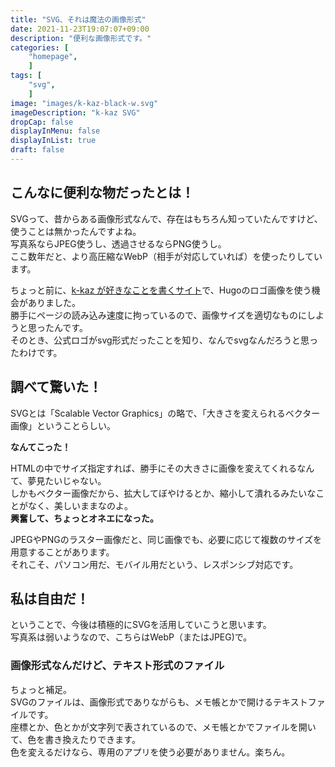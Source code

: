 ```yaml
---
title: "SVG、それは魔法の画像形式"
date: 2021-11-23T19:07:07+09:00
description: "便利な画像形式です。"
categories: [
    "homepage",
    ]
tags: [
    "svg",
    ]
image: "images/k-kaz-black-w.svg"
imageDescription: "k-kaz SVG"
dropCap: false
displayInMenu: false
displayInList: true
draft: false
---
```

## こんなに便利な物だったとは！
SVGって、昔からある画像形式なんで、存在はもちろん知っていたんですけど、使うことは無かったんですよね。  
写真系ならJPEG使うし、透過させるならPNG使うし。  
ここ数年だと、より高圧縮なWebP（相手が対応していれば）を使ったりしています。  

ちょっと前に、[k-kaz が好きなことを書くサイト](https://k-kaz.netlify.com)で、Hugoのロゴ画像を使う機会がありました。  
勝手にページの読み込み速度に拘っているので、画像サイズを適切なものにしようと思ったんです。  
そのとき、公式ロゴがsvg形式だったことを知り、なんでsvgなんだろうと思ったわけです。

## 調べて驚いた！
SVGとは「Scalable Vector Graphics」の略で、「大きさを変えられるベクター画像」ということらしい。

**なんてこった！**

HTMLの中でサイズ指定すれば、勝手にその大きさに画像を変えてくれるなんて、夢見たいじゃない。  
しかもベクター画像だから、拡大してぼやけるとか、縮小して潰れるみたいなことがなく、美しいままなのよ。  
**興奮して、ちょっとオネエになった。**

JPEGやPNGのラスター画像だと、同じ画像でも、必要に応じて複数のサイズを用意することがあります。  
それこそ、パソコン用だ、モバイル用だという、レスポンシブ対応です。

## 私は自由だ！
ということで、今後は積極的にSVGを活用していこうと思います。  
写真系は弱いようなので、こちらはWebP（またはJPEG)で。

### 画像形式なんだけど、テキスト形式のファイル
ちょっと補足。  
SVGのファイルは、画像形式でありながらも、メモ帳とかで開けるテキストファイルです。  
座標とか、色とかが文字列で表されているので、メモ帳とかでファイルを開いて、色を書き換えたりできます。  
色を変えるだけなら、専用のアプリを使う必要がありません。楽ちん。

